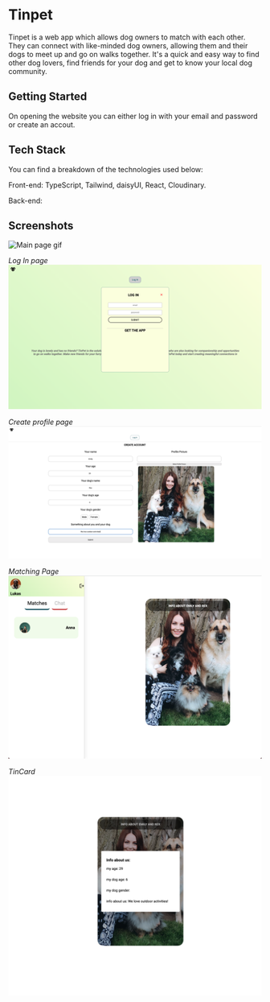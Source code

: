 # Tinpet

Tinpet is a web app which allows dog owners to match with each other. They can connect with like-minded dog owners, allowing them and their dogs to meet up and go on walks together. It's a quick and easy way to find other dog lovers, find friends for your dog and get to know your local dog community.

## Getting Started

On opening the website you can either log in with your email and password or create an accout.

## Tech Stack

You can find a breakdown of the technologies used below:

Front-end: TypeScript, Tailwind, daisyUI, React, Cloudinary.

Back-end: 
## Screenshots

![Main page gif](./screenshots/tinPet.gif)

*Log In page*
![Login page screenshot](./screenshots/logIn.png)

*Create profile page*
![Create profile screenshot](./screenshots/createProfile.png)

*Matching Page*
![Matching Page screenshot](./screenshots/matchingPage.png)

*TinCard*
![TinCard screenshot](./screenshots/tinCard.png)
